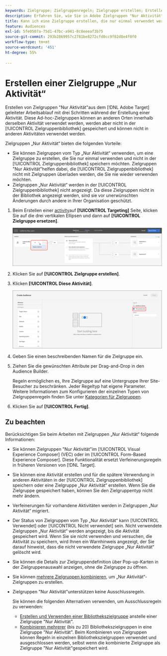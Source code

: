 ```yaml
---
keywords: Zielgruppe; Zielgruppenregeln; Zielgruppe erstellen; Erstellen von Zielgruppen; nur Aktivität; nur Activity; adhoc
description: Erfahren Sie, wie Sie in Adobe Zielgruppen "Nur Aktivität"erstellen [!DNL Target] die nur einmal verwendet werden.
title: Kann ich eine Zielgruppe erstellen, die nur einmal verwendet werden soll?
feature: Audiences
exl-id: 5fe0507a-75d1-47bc-a941-8c8eeeaf3b75
source-git-commit: 293b2869957c2781be8272cfd0cc9f82d8e4f0f0
workflow-type: tm+mt
source-wordcount: '451'
ht-degree: 55%

---
```


# Erstellen einer Zielgruppe „Nur Aktivität“

Erstellen von Zielgruppen &quot;Nur Aktivität&quot;aus dem [!DNL Adobe Target] geleiteter Arbeitsablauf mit drei Schritten während der Erstellung einer Aktivität. Diese Ad-hoc-Zielgruppen können an anderen Orten innerhalb derselben Aktivität verwendet werden, werden aber nicht in der [!UICONTROL Zielgruppenbibliothek] gespeichert und können nicht in anderen Aktivitäten verwendet werden.

Zielgruppen „Nur Aktivität“ bieten die folgenden Vorteile:

* Sie können Zielgruppen vom Typ „Nur Aktivität“ verwenden, um eine Zielgruppe zu erstellen, die Sie nur einmal verwenden und nicht in der [!UICONTROL Zielgruppenbibliothek] speichern möchten. Zielgruppen &quot;Nur Aktivität&quot;helfen dabei, die [!UICONTROL Zielgruppenbibliothek] nicht mit Zielgruppen überladen werden, die Sie nie wieder verwenden möchten.
* Zielgruppen „Nur Aktivität“ werden in der [!UICONTROL Zielgruppenbibliothek] nicht angezeigt. Da diese Zielgruppen nicht in der Bibliothek angezeigt werden, sind sie vor unerwünschten Änderungen durch andere in Ihrer Organisation geschützt.

1. Beim Erstellen einer [activity](/help/main/c-activities/activities.md#concept_D317A95A1AB54674BA7AB65C7985BA03)auf **[!UICONTROL Targeting]** Seite, klicken Sie auf die drei vertikalen Ellipsen und dann auf **[!UICONTROL Zielgruppe ersetzen]**.

   ![Schrittergebnis](assets/edit_audience.png)

1. Klicken Sie auf **[!UICONTROL Zielgruppe erstellen]**.

1. Klicken **[!UICONTROL Diese Aktivität]**.

   ![Bild &quot;activity-only-aud&quot;](assets/activity-only-aud.png)

1. Geben Sie einen beschreibenden Namen für die Zielgruppe ein.
1. Ziehen Sie die gewünschten Attribute per Drag-and-Drop in den Audience Builder.

   Regeln ermöglichen es, Ihre Zielgruppe auf eine Untergruppe Ihrer Site-Besucher zu beschränken. Jeder Regeltyp hat eigene Parameter. Weitere Informationen zum Konfigurieren der einzelnen Typen von Zielgruppenregeln finden Sie unter [Kategorien für Zielgruppen](/help/main/c-target/c-audiences/c-target-rules/target-rules.md#concept_E3A77E42F1644503A829B5107B20880D).

1. Klicken Sie auf **[!UICONTROL Fertig]**.

## Zu beachten

Berücksichtigen Sie beim Arbeiten mit Zielgruppen „Nur Aktivität“ folgende Informationen:

* Sie können Zielgruppen &quot;Nur Aktivität&quot;im [!UICONTROL Visual Experience Composer] (VEC) oder im [!UICONTROL Form-Based Experience Composer]. Diese Funktionalität ersetzt Verfeinerungsregeln in früheren Versionen von [!DNL Target].
* Sie können eine Aktivität erstellen und für die spätere Verwendung in anderen Aktivitäten in der [!UICONTROL Zielgruppenbibliothek] speichern oder eine Zielgruppe „Nur Aktivität“ erstellen. Wenn Sie die Zielgruppe gespeichert haben, können Sie den Zielgruppentyp nicht mehr ändern.
* Verfeinerungen für vorhandene Aktivitäten werden in Zielgruppen „Nur Aktivität“ migriert.
* Der Status von Zielgruppen vom Typ „Nur Aktivität“ kann [!UICONTROL Verwendet] oder [!UICONTROL Nicht verwendet] sein. Nicht verwendete Zielgruppen „Nur Aktivität“ werden angezeigt, bis die Aktivität gespeichert wird. Wenn Sie sie nicht verwenden und versuchen, die Aktivität zu speichern, wird Ihnen ein Warnhinweis angezeigt, der Sie darauf hinweist, dass die nicht verwendete Zielgruppe „Nur Aktivität“ gelöscht wird.
* Sie können die Details zur Zielgruppendefinition über Pop-up-Karten in der Zielgruppenauswahl anzeigen, ohne die Zielgruppe zu öffnen.
* Sie können [mehrere Zielgruppen kombinieren](/help/main/c-target/combining-multiple-audiences.md#concept_A7386F1EA4394BD2AB72399C225981E5), um „Nur Aktivität“-Zielgruppen zu erstellen.
* Zielgruppen &quot;Nur Aktivität&quot;unterstützen keine Ausschlussregeln.

   Sie können die folgenden Alternativen verwenden, um Ausschlussregeln zu verwenden:

   * [Erstellen und Verwenden einer Bibliothekszielgruppe](/help/main/c-target/c-audiences/create-audience.md) anstelle einer Zielgruppe &quot;Nur Aktivität&quot;.
   * [Kombinieren mehrerer](/help/main/c-target/combining-multiple-audiences.md#concept_A7386F1EA4394BD2AB72399C225981E5) (bis zu 20) Bibliothekszielgruppen in eine Zielgruppe &quot;Nur Aktivität&quot;. Beim Kombinieren von Zielgruppen können Regeln in einzelnen Bibliothekszielgruppen verwendet und ausgeschlossen werden, selbst wenn die kombinierte Zielgruppe als Zielgruppe &quot;Nur Aktivität&quot;gespeichert wird.
